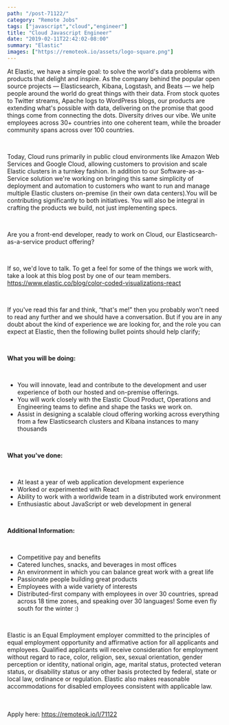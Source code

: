 ```yaml
---
path: "/post-71122/"
category: "Remote Jobs"
tags: ["javascript","cloud","engineer"]
title: "Cloud Javascript Engineer"
date: "2019-02-11T22:42:02-08:00"
summary: "Elastic"
images: ["https://remoteok.io/assets/logo-square.png"]
---
```


<p>At Elastic, we have a simple goal: to solve the world's data problems with products that delight and inspire. As the company behind the popular open source projects &mdash; Elasticsearch, Kibana, Logstash, and Beats &mdash; we help people around the world do great things with their data. From stock quotes to Twitter streams, Apache logs to WordPress blogs, our products are extending what's possible with data, delivering on the promise that good things come from connecting the dots. Diversity drives our vibe. We unite employees across 30+ countries into one coherent team, while the broader community spans across over 100 countries.</p><br /><p>Today, Cloud runs primarily in public cloud environments like Amazon Web Services and Google Cloud, allowing customers to provision and scale Elastic clusters in a turnkey fashion. In addition to our Software-as-a-Service solution we're working on bringing this same simplicity of deployment and automation to customers who want to run and manage multiple Elastic clusters on-premise (in their own data centers).You will be contributing significantly to both initiatives. You will also be integral in crafting the products we build, not just implementing specs.</p><br /><p>Are you a front-end developer, ready to work on Cloud, our Elasticsearch-as-a-service product offering?</p><br /><p>If so, we'd love to talk. To get a feel for some of the things we work with, take a look at this blog post by one of our team members. <a href="https://www.elastic.co/blog/color-coded-visualizations-react" rel="nofollow">https://www.elastic.co/blog/color-coded-visualizations-react</a></p><br /><p>If you've read this far and think, &ldquo;that's me!&rdquo; then you probably won't need to read any further and we should have a conversation. But if you are in any doubt about the kind of experience we are looking for, and the role you can expect at Elastic, then the following bullet points should help clarify;</p><br /><p><strong>What you will be doing:</strong></p><br /><ul><li>You will innovate, lead and contribute to the development and user experience of both our hosted and on-premise offerings.</li><li>You will work closely with the Elastic Cloud Product, Operations and Engineering teams to define and shape the tasks we work on.</li><li>Assist in designing a scalable cloud offering working across everything from a few Elasticsearch clusters and Kibana instances to many thousands</li></ul><br /><p><strong>What you've done:</strong></p><br /><ul><li>At least a year of web application development experience</li><li>Worked or experimented with React</li><li>Ability to work with a worldwide team in a distributed work environment</li><li>Enthusiastic about JavaScript or web development in general</li></ul><br /><p><strong>Additional Information:</strong></p><br /><ul><li>Competitive pay and benefits</li><li>Catered lunches, snacks, and beverages in most offices</li><li>An environment in which you can balance great work with a great life</li><li>Passionate people building great products</li><li>Employees with a wide variety of interests</li><li>Distributed-first company with employees in over 30 countries, spread across 18 time zones, and speaking over 30 languages! Some even fly south for the winter :)</li></ul><br /><p>Elastic is an Equal Employment employer committed to the principles of equal employment opportunity and affirmative action for all applicants and employees. Qualified applicants will receive consideration for employment without regard to race, color, religion, sex, sexual orientation, gender perception or identity, national origin, age, marital status, protected veteran status, or disability status or any other basis protected by federal, state or local law, ordinance or regulation. Elastic also makes reasonable accommodations for disabled employees consistent with applicable law.</p>

<br/>
<br/>
Apply here: <A HREF="https://remoteok.io/l/71122">https://remoteok.io/l/71122</A>
